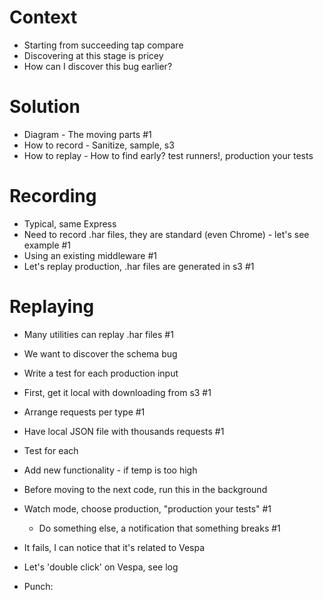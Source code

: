 # Context

- Starting from succeeding tap compare
- Discovering at this stage is pricey
- How can I discover this bug earlier?

# Solution

- Diagram - The moving parts #1
- How to record - Sanitize, sample, s3
- How to replay - How to find early? test runners!, production your tests

# Recording

- Typical, same Express
- Need to record .har files, they are standard (even Chrome) - let's see example #1
- Using an existing middleware #1
- Let's replay production, .har files are generated in s3 #1

# Replaying

- Many utilities can replay .har files #1
- We want to discover the schema bug
- Write a test for each production input
- First, get it local with downloading from s3 #1
- Arrange requests per type #1
- Have local JSON file with thousands requests #1
- Test for each
- Add new functionality - if temp is too high
- Before moving to the next code, run this in the background
- Watch mode, choose production, "production your tests" #1
    - Do something else, a notification that something breaks #1
- It fails, I can notice that it's related to Vespa
- Let's 'double click' on Vespa, see log

- Punch:
